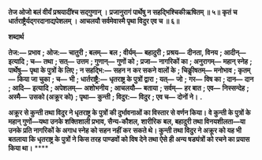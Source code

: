 **तेज ओजो बलं वीर्यं प्रश्रयादींश्च सद्गुणान् ।** **प्रजानुरागं पार्थेषु न सहद्भिश्चिकीऋषितम् ॥ ५॥** **कृतं च धार्तराष्ट्रैर्यद्गरदानाद्यपेशलम् ।** **आचलयौ सर्वमेवास्मै पृथा विदुर एव च ॥ ६॥** 

**शब्दार्थ** 

**तेज:—** **प्रभाव** **; ओज:—** **चातुरी** **; बलम्—** **बल** **; वीर्यम्—** **बहादुरी** **; प्रश्रय—** **दीनता, विनय** **; आदीन्—** **इत्यादि** **; च—** **तथा** **; सत्—** **उत्तम** **; गुणान्—** **गुणों को** **; प्रजा—** **नागरिकों का** **; अनुरागम्—** **महान् स्नेह** **; पार्थेषु—** **पृथा के पुत्रों के लिए** **; न सहद्भि:—** **सहन न** **कर सकने वालों के** **; चिकीॢषतम्—** **मनोभाव** **; कृतम्—** **किया जा चुका** **; च—** **भी** **; धार्तराष्ट्रै:—** **धृतराष्ट्र के पुत्रों द्वारा** **; यत्—** **जो** **;** **गर—** **विष का** **; दान—** **दान** **; आदि—** **इत्यादि** **; अपेशलम्—** **अशोभनीय** **; आचलयौ—** **बताया** **; सर्वम्—** **हर बात** **; एव—** **निस्सन्देह** **;** **अस्मै—** **उसको (अक्रूर को)** **; पृथा—** **कुन्ती** **; विदुर:—** **विदुर** **; एव च—** **दोनों ने।** **.** 

**अक्रूर से कुन्ती तथा विदुर ने धृतराष्ट्र के पुत्रों की दुर्भावनाओं का विस्तार से वर्णन किया।** **वे कुन्ती के पुत्रों के महान् गुणों—यथा उनके शक्तिशाली प्रभाव, सैन्य-कौशल, शारीरिक** **बल, बहादुरी तथा विनयशीलता—या उनके प्रति नागरिकों के अगाध स्नेह को सहन नहीं कर** **सकते थे। कुन्ती तथा विदुर ने अक्रूर को यह भी बतलाया कि धृतराष्ट्र के पुत्रों ने किस तरह** **पाण्डवों को विष देने तथा ऐसे ही अन्य षड्यंत्रों को रचने का प्रयास किया था।** **** 